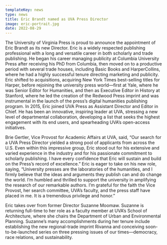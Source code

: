 ```yaml
---
templateKey: news
type: news
title: Eric Brandt named as UVA Press Director
image: eric-portrait.jpg
date: 2022-08-29
---
```

The University of Virginia Press is proud to announce the appointment of Eric Brandt as its new Director. Eric is a widely respected publishing professional with a long and versatile career in both scholarly and trade publishing. He began his career managing publicity at Columbia University Press after receiving his PhD from Columbia, then moved on to a productive period with several trade houses, including Basic Books and HarperCollins, where he had a highly successful tenure directing marketing and publicity. Eric shifted to acquisitions, acquiring New York Times best-selling titles for Harper, before rejoining the university press world—first at Yale, where he was Senior Editor for Humanities, and then as Executive Editor in History at Stanford, where he led the creation of the Redwood Press imprint and was instrumental in the launch of the press’s digital humanities publishing program. In 2015, Eric joined UVA Press as Assistant Director and Editor in Chief. He has been an innovative, inspiring leader at UVA, stressing a new level of departmental collaboration, developing a list that seeks the highest engagement with its end users, and spearheading UVA’s open-access initiatives.

Brie Gertler, Vice Provost for Academic Affairs at UVA, said, “Our search for a UVA Press Director yielded a strong pool of applicants from across the U.S. Even within this impressive group, Eric stood out for his extensive and varied experience in the industry and for his passionate commitment to scholarly publishing. I have every confidence that Eric will sustain and build on the Press’s record of excellence.” Eric is eager to take on his new role, saying, “University presses are the laboratories of the humanities, and I firmly believe that the ideas and arguments they publish can and do change the world. I’m humbled and thrilled to support the university in amplifying the research of our remarkable authors. I’m grateful for the faith the Vice Provost, her search committee, UVA’s faculty, and the press staff have placed in me. It is a tremendous privilege and honor.”

Eric takes over from former Director Suzanne Moomaw. Suzanne is returning full-time to her role as a faculty member at UVA’s School of Architecture, where she chairs the Department of Urban and Environmental Planning. Suzanne’s many accomplishments during her tenure include establishing the new regional-trade imprint Rivanna and conceiving soon-to-be-launched series on three pressing issues of our times—democracy, race relations, and sustainability.